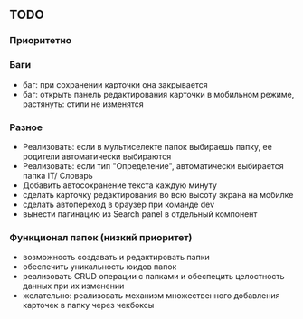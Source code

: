 ## TODO

### Приоритетно

### Баги

- баг: при сохранении карточки она закрывается
- баг: открыть панель редактирования карточки в мобильном режиме, растянуть: стили не изменятся

### Разное

- Реализовать: если в мультиселекте папок выбираешь папку, ее родители автоматически выбираются
- Реализовать: если тип "Определение", автоматически выбирается папка IT/ Словарь
- Добавить автосохранение текста каждую минуту
- сделать карточку редактирования во всю высоту экрана на мобилке
- сделать автопереход в браузер при команде dev
- вынести пагинацию из Search panel в отдельный компонент

### Функционал папок (низкий приоритет)

- возможность создавать и редактировать папки
- обеспечить уникальность юидов папок
- реализовать CRUD операции с папками и обеспецить целостность данных при их изменении
- желательно: реализовать механизм множественного добавления карточек в папку через чекбоксы
